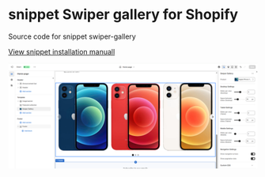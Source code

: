 # snippet Swiper gallery for Shopify

Source code for snippet swiper-gallery

[View snippet installation manuall](https://github.com/ovcharovcoder/test-ovcharov-store-2025/blob/main/Manual.pdf)

<img src="swiper-gallery.png" alt="swiper gallery">


